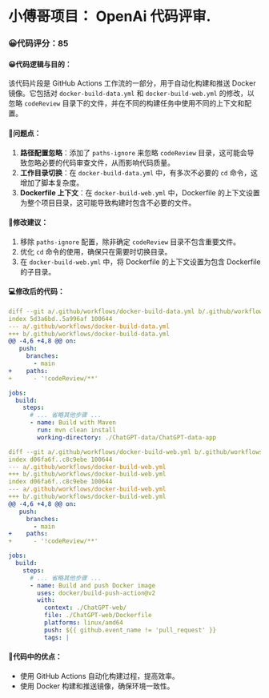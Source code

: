 # 小傅哥项目： OpenAi 代码评审.
### 😀代码评分：85
#### 😀代码逻辑与目的：
该代码片段是 GitHub Actions 工作流的一部分，用于自动化构建和推送 Docker 镜像。它包括对 `docker-build-data.yml` 和 `docker-build-web.yml` 的修改，以忽略 `codeReview` 目录下的文件，并在不同的构建任务中使用不同的上下文和配置。

#### 🤔问题点：
1. **路径配置忽略**：添加了 `paths-ignore` 来忽略 `codeReview` 目录，这可能会导致忽略必要的代码审查文件，从而影响代码质量。
2. **工作目录切换**：在 `docker-build-data.yml` 中，有多次不必要的 `cd` 命令，这增加了脚本复杂度。
3. **Dockerfile 上下文**：在 `docker-build-web.yml` 中，Dockerfile 的上下文设置为整个项目目录，这可能导致构建时包含不必要的文件。

#### 🎯修改建议：
1. 移除 `paths-ignore` 配置，除非确定 `codeReview` 目录不包含重要文件。
2. 优化 `cd` 命令的使用，确保只在需要时切换目录。
3. 在 `docker-build-web.yml` 中，将 Dockerfile 的上下文设置为包含 Dockerfile 的子目录。

#### 💻修改后的代码：
```yaml
diff --git a/.github/workflows/docker-build-data.yml b/.github/workflows/docker-build-data.yml
index 5d3a6bd..5a996af 100644
--- a/.github/workflows/docker-build-data.yml
+++ b/.github/workflows/docker-build-data.yml
@@ -4,6 +4,8 @@ on:
   push:
     branches:
       - main
+    paths:
+      - '!codeReview/**'

jobs:
  build:
    steps:
      # ... 省略其他步骤 ...
      - name: Build with Maven
        run: mvn clean install
        working-directory: ./ChatGPT-data/ChatGPT-data-app

diff --git a/.github/workflows/docker-build-web.yml b/.github/workflows/docker-build-web.yml
index d06fa6f..c8c9ebe 100644
--- a/.github/workflows/docker-build-web.yml
+++ b/.github/workflows/docker-build-web.yml
index d06fa6f..c8c9ebe 100644
--- a/.github/workflows/docker-build-web.yml
+++ b/.github/workflows/docker-build-web.yml
@@ -4,6 +4,8 @@ on:
   push:
     branches:
       - main
+    paths:
+      - '!codeReview/**'

jobs:
  build:
    steps:
      # ... 省略其他步骤 ...
      - name: Build and push Docker image
        uses: docker/build-push-action@v2
        with:
          context: ./ChatGPT-web/
          file: ./ChatGPT-web/Dockerfile
          platforms: linux/amd64
          push: ${{ github.event_name != 'pull_request' }}
          tags: |
```

#### 🌟代码中的优点：
- 使用 GitHub Actions 自动化构建过程，提高效率。
- 使用 Docker 构建和推送镜像，确保环境一致性。